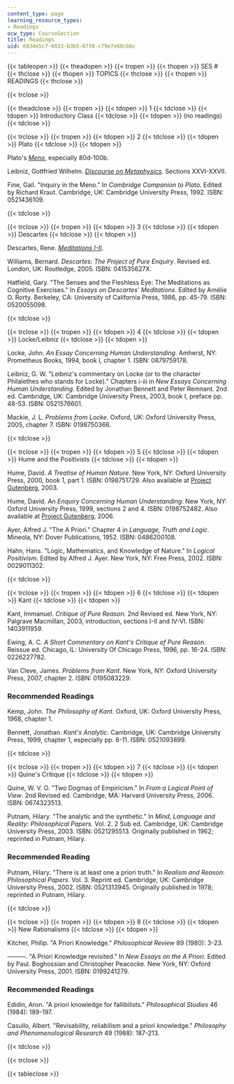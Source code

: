 ```yaml
---
content_type: page
learning_resource_types:
- Readings
ocw_type: CourseSection
title: Readings
uid: 6834e5c7-6033-b3b5-87f8-c79e7e68cbbc
---
```


{{< tableopen >}}
{{< theadopen >}}
{{< tropen >}}
{{< thopen >}}
SES #
{{< thclose >}}
{{< thopen >}}
TOPICS
{{< thclose >}}
{{< thopen >}}
READINGS
{{< thclose >}}

{{< trclose >}}

{{< theadclose >}}
{{< tropen >}}
{{< tdopen >}}
1
{{< tdclose >}}
{{< tdopen >}}
Introductory Class
{{< tdclose >}}
{{< tdopen >}}
(no readings)
{{< tdclose >}}

{{< trclose >}}
{{< tropen >}}
{{< tdopen >}}
2
{{< tdclose >}}
{{< tdopen >}}
Plato
{{< tdclose >}}
{{< tdopen >}}


Plato's [_Meno_](http://www.gutenberg.org/ebooks/1643), especially 80d-100b.

Leibniz, Gottfried Wilhelm. [_Discourse on Metaphysics_](https://www.earlymoderntexts.com/assets/pdfs/leibniz1686d.pdf). Sections XXVI-XXVII.

Fine, Gail. "Inquiry in the Meno." In _Cambridge Companion to Plato._ Edited by Richard Kraut. Cambridge, UK: Cambridge University Press, 1992. ISBN: 0521436109.


{{< tdclose >}}

{{< trclose >}}
{{< tropen >}}
{{< tdopen >}}
3
{{< tdclose >}}
{{< tdopen >}}
Descartes
{{< tdclose >}}
{{< tdopen >}}


Descartes, Rene. [_Meditations I-II_](http://www.wright.edu/cola/descartes/mede.html).

Williams, Bernard. _Descartes: The Project of Pure Enquiry_. Revised ed. London, UK: Routledge, 2005. ISBN: 041535627X.

Hatfield, Gary. "The Senses and the Fleshless Eye: The Meditations as Cognitive Exercises." In _Essays on Descartes' Meditations_. Edited by Amélie O. Rorty. Berkeley, CA: University of California Press, 1986, pp. 45-79. ISBN: 0520055098.


{{< tdclose >}}

{{< trclose >}}
{{< tropen >}}
{{< tdopen >}}
4
{{< tdclose >}}
{{< tdopen >}}
Locke/Leibniz
{{< tdclose >}}
{{< tdopen >}}


Locke, John. _An Essay Concerning Human Understanding_. Amherst, NY: Prometheus Books, 1994, book I, chapter 1. ISBN: 0879759178.

Leibniz, G. W. "Leibniz's commentary on Locke (or to the character Philalethes who stands for Locke)." Chapters i-iii in _New Essays Concerning Human Understanding._ Edited by Jonathan Bennett and Peter Remnant. 2nd ed. Cambridge, UK: Cambridge University Press, 2003, book I, preface pp. 48-53. ISBN: 0521576601.

Mackie, J. L. _Problems from Locke_. Oxford, UK: Oxford University Press, 2005, chapter 7. ISBN: 0198750366.


{{< tdclose >}}

{{< trclose >}}
{{< tropen >}}
{{< tdopen >}}
5
{{< tdclose >}}
{{< tdopen >}}
Hume and the Positivists
{{< tdclose >}}
{{< tdopen >}}


Hume, David. _A Treatise of Human Nature_. New York, NY: Oxford University Press, 2000, book 1, part 1. ISBN: 0198751729. Also available at [Project Gutenberg](http://www.gutenberg.org/etext/4705), 2003.

Hume, David. _An Enquiry Concerning Human Understanding_. New York, NY: Oxford University Press, 1999, sections 2 and 4. ISBN: 0198752482. Also available at [Project Gutenberg](http://www.gutenberg.org/etext/9662), 2006.

Ayer, Alfred J. "The A Priori." Chapter 4 in _Language, Truth and Logic_. Mineola, NY: Dover Publications, 1952. ISBN: 0486200108.

Hahn, Hans. "Logic, Mathematics, and Knowledge of Nature." In _Logical Positivism_. Edited by Alfred J. Ayer. New York, NY: Free Press, 2002. ISBN: 0029011302.


{{< tdclose >}}

{{< trclose >}}
{{< tropen >}}
{{< tdopen >}}
6
{{< tdclose >}}
{{< tdopen >}}
Kant
{{< tdclose >}}
{{< tdopen >}}


Kant, Immanuel. _Critique of Pure Reason._ 2nd Revised ed. New York, NY: Palgrave Macmillan, 2003, introduction, sections I-II and IV-VI. ISBN: 1403911959.

Ewing, A. C. _A Short Commentary on Kant's Critique of Pure Reason_. Reissue ed. Chicago, IL: University Of Chicago Press, 1996, pp. 16-24. ISBN: 0226227782.

Van Cleve, James. _Problems from Kant_. New York, NY: Oxford University Press, 2007, chapter 2. ISBN: 0195083229.

### Recommended Readings

Kemp, John. _The Philosophy of Kant_. Oxford, UK: Oxford University Press, 1968, chapter 1.

Bennett, Jonathan. _Kant's Analytic_. Cambridge, UK: Cambridge University Press, 1999, chapter 1, especially pp. 8-11. ISBN: 0521093899.


{{< tdclose >}}

{{< trclose >}}
{{< tropen >}}
{{< tdopen >}}
7
{{< tdclose >}}
{{< tdopen >}}
Quine's Critique
{{< tdclose >}}
{{< tdopen >}}


Quine, W. V. O. "Two Dogmas of Empiricism." In _From a Logical Point of View_. 2nd Revised ed. Cambridge, MA: Harvard University Press, 2006. ISBN: 0674323513.

Putnam, Hilary. "The analytic and the synthetic." In _Mind, Language and Reality_: _Philosophical Papers._ Vol. 2. 2 Sub ed. Cambridge, UK: Cambridge University Press, 2003. ISBN: 0521295513. Originally published in 1962; reprinted in Putnam, Hilary.

### Recommended Reading

Putnam, Hilary. "There is at least one a priori truth." In _Realism and Reason_: _Philosophical Papers._ Vol. 3. Reprint ed. Cambridge, UK: Cambridge University Press, 2002. ISBN: 0521313945. Originally published in 1978; reprinted in Putnam, Hilary.


{{< tdclose >}}

{{< trclose >}}
{{< tropen >}}
{{< tdopen >}}
8
{{< tdclose >}}
{{< tdopen >}}
New Rationalisms
{{< tdclose >}}
{{< tdopen >}}


Kitcher, Philip. "A Priori Knowledge." _Philosophical Review_ 89 (1980): 3-23.

———. "A Priori Knowledge revisited." In _New Essays on the A Priori._ Edited by Paul. Boghossian and Christopher Peacocke. New York, NY: Oxford University Press, 2001. ISBN: 0199241279.

### Recommended Readings

Edidin, Aron. "A priori knowledge for fallibilists." _Philosophical Studies_ 46 (1984): 189-197.

Casullo, Albert. "Revisability, reliabilism and a priori knowledge." _Philosophy and Phenomenological Research_ 49 (1988): 187-213.


{{< tdclose >}}

{{< trclose >}}

{{< tableclose >}}